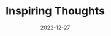 ---
slug: thought-for-the-day
title: "Inspiring Thoughts"
date: 2022-12-27
excerpt: 'Whatever we treasure forourselves separates us from others our possessons are our limitations.'
tags: [Inspiration, Motivation, Quotes, Thoughts]
---